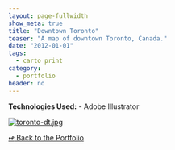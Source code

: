 ```yaml
---
layout: page-fullwidth
show_meta: true
title: "Downtown Toronto"
teaser: "A map of downtown Toronto, Canada."
date: "2012-01-01"
tags:
  - carto print 
category:
  - portfolio
header: no
---
```




<strong>Technologies Used:</strong>  - Adobe Illustrator 

<a href="{{site.url}}{{site.baseurl}}/images/toronto-dt.jpg" target="_blank">
  <img class="portfolio" src="{{site.url}}{{site.baseurl}}/images/toronto-dt.jpg" alt="toronto-dt.jpg">
</a>

[<span class="back-arrow">&#8619;</span> Back to the Portfolio](/work/)
